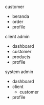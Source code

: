 customer

- beranda
- order
- profile

client admin

- dashboard
- customer
- products
- profile

system admin

- dashboard
- client
  - customer
- profile

